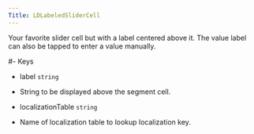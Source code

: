 ```yaml
---
Title: LDLabeledSliderCell
---
```

Your favorite slider cell but with a label centered above it. The value label can also be tapped to enter a value manually.

#- Keys
- label `string`
- String to be displayed above the segment cell.

- localizationTable `string`
- Name of localization table to lookup localization key.
